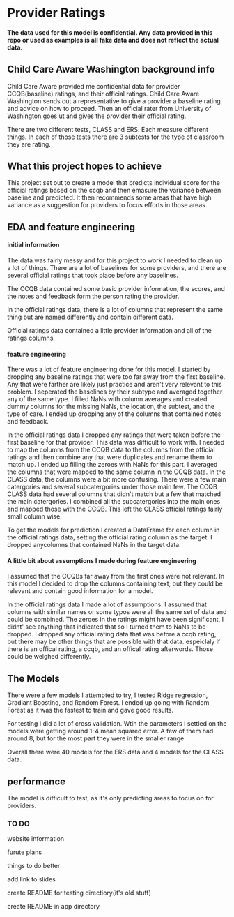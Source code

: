 # Provider Ratings

#### The data used for this model is confidential. Any data provided in this repo or used as examples is all fake data and does not reflect the actual data.

## Child Care Aware Washington background info

Child Care Aware provided me confidential data for provider CCQB(baseline) ratings, and their official ratings. Child Care Aware Washington sends out a representative to give a provider a baseline rating and advice on how to proceed. Then an official rater from University of Washington goes ut and gives the provider their official rating.

There are two different tests, CLASS and ERS. Each measure different things. In each of those tests there are 3 subtests for the type of classroom they are rating. 

## What this project hopes to achieve

This project set out to create a model that predicts individual score for the official ratings based on the ccqb and then emasure the variance between baseline and predicted. It then recommends some areas that have high variance as a suggestion for providers to focus efforts in those areas.

## EDA and feature engineering

#### initial information

The data was fairly messy and for this project to work I needed to clean up a lot of things. There are a lot of baselines for some providers, and there are several official ratings that took place before any baselines. 

The CCQB data contained some basic provider information, the scores, and the notes and feedback form the person rating the provider.

In the official ratings data, there is a lot of columns that represent the same thing but are named differently and contain different data.

Official ratings data contained a little provider information and all of the ratings columns.

#### feature engineering

There was a lot of feature engineering done for this model. I started by dropping any baseline ratings that were too far away from the first baseline. Any that were farther are likely just practice and aren't very relevant to this problem. I seperated the baselines by their subtype and averaged together any of the same type. I filled NaNs with column averages and created dummy columns for the missing NaNs, the location, the subtest, and the type of care. I ended up dropping any of the columns that contained notes and feedback.

In the official ratings data I dropped any ratings that were taken before the first baseline for that provider. This data was difficult to work with. I needed to map the columns from the CCQB data to the columns from the official ratings and then combine any that were duplicates and rename them to match up. I ended up filling the zeroes with NaNs for this part. I averaged the columns that were mapped to the same column in the CCQB data. In the CLASS data, the columns were a bit more confusing. There were a few main catergories and several subcatergories under those main few. The CCQB CLASS data had several columns that didn't match but a few that matched the main catergories. I combined all the subcatergories into the main ones and mapped those with the CCQB. This left the CLASS official ratings fairly small column wise.

To get the models for prediction I created a DataFrame for each column in the official ratings data, setting the official rating column as the target. I dropped anycolumns that contained NaNs in the target data.

#### A little bit about assumptions I made during feature engineering

I assumed that the CCQBs far away from the first ones were not relevant. In this model I decided to drop the columns containing text, but they could be relevant and contain good information for a model.

In the official ratings data I made a lot of assumptions. I assumed that columns with similar names or some typos were all the same set of data and could be combined. The zeroes in the ratings might have been significant, I didnt' see anything that indicated that so I turned them to NaNs to be dropped. I dropped any official rating data that was before a ccqb rating, but there may be other things that are possible with that data. espeiclaly if there is an offical rating, a ccqb, and an offical rating afterwords. Those could be weighed differently.

## The Models

There were a few models I attempted to try, I tested Ridge regression, Gradiant Boosting, and Random Forest. I ended up going with Random Forest as it was the fastest to train and gave good results.

For testing I did a lot of cross validation. Wtih the parameters I settled on the models were getting around 1-4 mean squared error. A few of them had around 8, but for the most part they were in the smaller range.

Overall there were 40 models for the ERS data and 4 models for the CLASS data.

## performance

The model is difficult to test, as it's only predicting areas to focus on for providers.

### TO DO

website information

furute plans

things to do better

add link to slides

create README for testing directiory(it's old stuff)

create README in app directory
